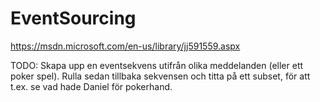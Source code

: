 # EventSourcing
https://msdn.microsoft.com/en-us/library/jj591559.aspx


TODO: Skapa upp en eventsekvens utifrån olika meddelanden (eller ett poker spel). Rulla sedan tillbaka sekvensen och titta på ett subset, för att t.ex. se vad hade Daniel för pokerhand.
